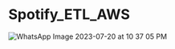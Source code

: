 # Spotify_ETL_AWS
![WhatsApp Image 2023-07-20 at 10 37 05 PM](https://github.com/harshith1315/Spotify_ETL_AWS/assets/111886682/6fc6de7f-062d-4513-8182-05a3219a940c)
